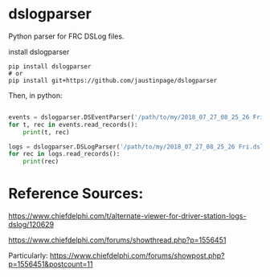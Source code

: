 # dslogparser
Python parser for FRC DSLog files.

install dslogparser
```shell
pip install dslogparser
# or
pip install git+https://github.com/jaustinpage/dslogparser
```


Then, in python:

```python

events = dslogparser.DSEventParser('/path/to/my/2018_07_27_08_25_26 Fri.dsevents')
for t, rec in events.read_records():
    print(t, rec)

logs = dslogparser.DSLogParser('/path/to/my/2018_07_27_08_25_26 Fri.dslog')
for rec in logs.read_records():
    print(rec)

```

# Reference Sources:
  https://www.chiefdelphi.com/t/alternate-viewer-for-driver-station-logs-dslog/120629

  https://www.chiefdelphi.com/forums/showthread.php?p=1556451

Particularly:
  https://www.chiefdelphi.com/forums/showpost.php?p=1556451&postcount=11
  
